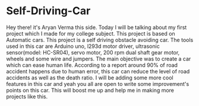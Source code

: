 # Self-Driving-Car


Hey there! it's Aryan Verma this side. 
Today I will be talking about my first project which I made for my college subject. 
This project is based on Automatic cars. 
This project is a self driving obstacle avoiding car. 
The tools used in this car are Arduino uno, l293d motor driver, ultrasonic sensor(model: HC-SR04), servo motor, 200 rpm dual shaft gear motor, wheels and some wire and jumpers. 
The main objective was to create a car which can ease human life. 
According to a report around 90% of road accident happens due to human error, this car can reduce the level of road accidents as well as the death ratio. 
I will be adding some more cool features in this car and yeah you all are open to write some improvement's points on this car. 
This will boost me up and help me in making more projects like this.
